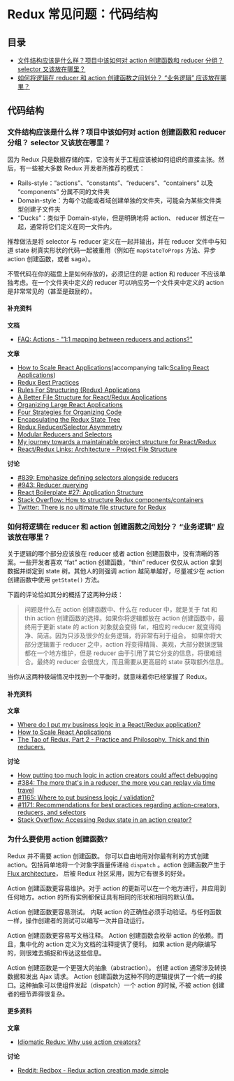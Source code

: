 # Redux 常见问题：代码结构

## 目录

- [文件结构应该是什么样？项目中该如何对 action 创建函数和 reducer 分组？ selector 又该放在哪里？](#structure-file-structure)
- [如何将逻辑在 reducer 和 action 创建函数之间划分？ “业务逻辑” 应该放在哪里？](#structure-business-logic)

## 代码结构

<a id="structure-file-structure"></a>

### 文件结构应该是什么样？项目中该如何对 action 创建函数和 reducer 分组？ selector 又该放在哪里？

因为 Redux 只是数据存储的库，它没有关于工程应该被如何组织的直接主张。然后，有一些被大多数 Redux 开发者所推荐的模式：

- Rails-style：“actions”、“constants”、“reducers”、“containers” 以及 “components” 分属不同的文件夹
- Domain-style：为每个功能或者域创建单独的文件夹，可能会为某些文件类型创建子文件夹
- “Ducks”：类似于 Domain-style，但是明确地将 action、 reducer 绑定在一起，通常将它们定义在同一文件内。

推荐做法是将 selector 与 reducer 定义在一起并输出，并在 reducer 文件中与知道 state 树真实形状的代码一起被重用（例如在 `mapStateToProps` 方法、异步 action 创建函数，或者 saga）。

不管代码在你的磁盘上是如何存放的，必须记住的是 action 和 reducer 不应该单独考虑。在一个文件夹中定义的 reducer 可以响应另一个文件夹中定义的 action 是非常常见的（甚至是鼓励的）。

#### 补充资料

**文档**

- [FAQ: Actions - "1:1 mapping between reducers and actions?"](/docs/faq/Actions.md#actions-reducer-mappings)

**文章**

- [How to Scale React Applications](https://www.smashingmagazine.com/2016/09/how-to-scale-react-applications/)(accompanying talk:[Scaling React Applications](https://vimeo.com/168648012))
- [Redux Best Practices](https://medium.com/lexical-labs-engineering/redux-best-practices-64d59775802e)
- [Rules For Structuring (Redux) Applications ](http://jaysoo.ca/2016/02/28/organizing-redux-application/)
- [A Better File Structure for React/Redux Applications](http://marmelab.com/blog/2015/12/17/react-directory-structure.html)
- [Organizing Large React Applications](http://engineering.kapost.com/2016/01/organizing-large-react-applications/)
- [Four Strategies for Organizing Code](https://medium.com/@msandin/strategies-for-organizing-code-2c9d690b6f33)
- [Encapsulating the Redux State Tree](http://randycoulman.com/blog/2016/09/13/encapsulating-the-redux-state-tree/)
- [Redux Reducer/Selector Asymmetry](http://randycoulman.com/blog/2016/09/20/redux-reducer-selector-asymmetry/)
- [Modular Reducers and Selectors](http://randycoulman.com/blog/2016/09/27/modular-reducers-and-selectors/)
- [My journey towards a maintainable project structure for React/Redux](https://medium.com/@mmazzarolo/my-journey-toward-a-maintainable-project-structure-for-react-redux-b05dfd999b5)
- [React/Redux Links: Architecture - Project File Structure](https://github.com/markerikson/react-redux-links/blob/master/react-redux-architecture.md#project-file-structure)

**讨论**

- [#839: Emphasize defining selectors alongside reducers](https://github.com/reactjs/redux/issues/839)
- [#943: Reducer querying](https://github.com/reactjs/redux/issues/943)
- [React Boilerplate #27: Application Structure](https://github.com/mxstbr/react-boilerplate/issues/27)
- [Stack Overflow: How to structure Redux components/containers](http://stackoverflow.com/questions/32634320/how-to-structure-redux-components-containers/32921576)
- [Twitter: There is no ultimate file structure for Redux](https://twitter.com/dan_abramov/status/783428282666614784)

<a id="structure-business-logic"></a>

### 如何将逻辑在 reducer 和 action 创建函数之间划分？ “业务逻辑” 应该放在哪里？

关于逻辑的哪个部分应该放在 reducer 或者 action 创建函数中，没有清晰的答案。一些开发者喜欢 “fat” action 创建函数，“thin” reducer 仅仅从 action 拿到数据并绑定到 state 树。其他人的则强调 action 越简单越好，尽量减少在 action 创建函数中使用 `getState()` 方法。

下面的评论恰如其分的概括了这两种分歧：

> 问题是什么在 action 创建函数中、什么在 reducer 中，就是关于 fat 和 thin action 创建函数的选择。如果你将逻辑都放在 action 创建函数中，最终用于更新 state 的 action 对象就会变得 fat，相应的 reducer 就变得纯净、简洁。因为只涉及很少的业务逻辑，将非常有利于组合。
> 如果你将大部分逻辑置于 reducer 之中，action 将变得精简、美观，大部分数据逻辑都在一个地方维护，但是 reducer 由于引用了其它分支的信息，将很难组合。最终的 reducer 会很庞大，而且需要从更高层的 state 获取额外信息。

当你从这两种极端情况中找到一个平衡时，就意味着你已经掌握了 Redux。

#### 补充资料

**文章**

- [Where do I put my business logic in a React/Redux application?](https://medium.com/@jeffbski/where-do-i-put-my-business-logic-in-a-react-redux-application-9253ef91ce1)
- [How to Scale React Applications](https://www.smashingmagazine.com/2016/09/how-to-scale-react-applications/)
- [The Tao of Redux, Part 2 - Practice and Philosophy. Thick and thin reducers.](http://blog.isquaredsoftware.com/2017/05/idiomatic-redux-tao-of-redux-part-2/#thick-and-thin-reducers)

**讨论**

- [How putting too much logic in action creators could affect debugging](https://github.com/reactjs/redux/issues/384#issuecomment-127393209)
- [#384: The more that's in a reducer, the more you can replay via time travel](https://github.com/reactjs/redux/issues/384#issuecomment-127393209)
- [#1165: Where to put business logic / validation?](https://github.com/reactjs/redux/issues/1165)
- [#1171: Recommendations for best practices regarding action-creators, reducers, and selectors](https://github.com/reactjs/redux/issues/1171)
- [Stack Overflow: Accessing Redux state in an action creator?](http://stackoverflow.com/questions/35667249/accessing-redux-state-in-an-action-creator/35674575)

<a id="structure-action-creators"></a>

### 为什么要使用 action 创建函数?

Redux 并不需要 action 创建函数。 你可以自由地用对你最有利的方式创建 action。包括简单地将一个对象字面量传递给 `dispatch` 。action 创建函数产生于 [Flux architecture](https://facebook.github.io/react/blog/2014/07/30/flux-actions-and-the-dispatcher.html#actions-and-actioncreators)， 后被 Redux 社区采用，因为它有很多的好处。

Action 创建函数更容易维护。对于 action 的更新可以在一个地方进行，并应用到任何地方。action 的所有实例都保证具有相同的形状和相同的默认值。

Action 创建函数更容易测试。 内联 action 的正确性必须手动验证。与任何函数一样，操作创建者的测试可以编写一次并自动运行。

Action 创建函数更容易写文档注释。 Action 创建函数会枚举 action 的依赖。而且，集中化的 action 定义为文档的注释提供了便利。 如果 action 是内联编写的，则很难去捕捉和传达这些信息。

Action 创建函数是一个更强大的抽象（abstraction）。 创建 action 通常涉及转换数据和发出 Ajax 请求。 Action 创建函数为这种不同的逻辑提供了一个统一的接口。这种抽象可以使组件发起（dispatch）一个 action 的时候, 不被 action 创建者的细节弄得很复杂。

#### 更多资料

**文章**

- [Idiomatic Redux: Why use action creators?](http://blog.isquaredsoftware.com/2016/10/idiomatic-redux-why-use-action-creators/)

**讨论**

- [Reddit: Redbox - Redux action creation made simple](https://www.reddit.com/r/reactjs/comments/54k8js/redbox_redux_action_creation_made_simple/d8493z1/?context=4)
